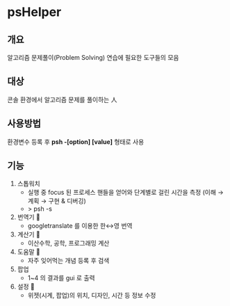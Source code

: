 # psHelper

## 개요

알고리즘 문제풀이(Problem Solving) 연습에 필요한 도구들의 모음

## 대상

콘솔 환경에서 알고리즘 문제를 풀이하는 人

## 사용방법

환경변수 등록 후 **psh \-\[option\] \[value\]** 형태로 사용

## 기능

1. 스톱워치
    + 실행 중 focus 된 프로세스 핸들을 얻어와 단계별로 걸린 시간을 측정 (이해 → 계획 → 구현 & 디버깅)
    + \> psh -s
2. 번역기 🚧
    + googletranslate 를 이용한 한↔영 번역
3. 계산기 🚧
    + 이산수학, 공학, 프로그래밍 계산
4. 도움말 🚧
    + 자주 잊어먹는 개념 등록 후 검색
5. 팝업
    + 1~4 의 결과를 gui 로 출력
6. 설정 🚧
    + 위젯(시계, 팝업)의 위치, 디자인, 시간 등 정보 수정
